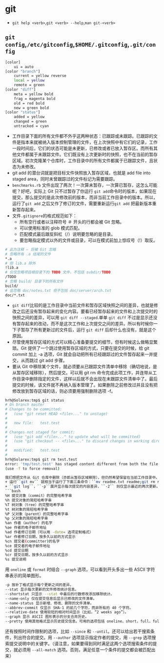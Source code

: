 # git
+ ``git help <verb>``,``git <verb> --help``,``man git-<verb>``
## ``git config``,``/etc/gitconfig``,``$HOME/.gitconfig``,``.git/config``
```bash
[color]
    ui = auto
[color "branch"]
    current = yellow reverse
    local = yellow
    remote = green
[color "diff"]
    meta = yellow bold
    frag = magenta bold
    old = red bold
    new = green bold
[color "status"]
    added = yellow
    changed = green
    untracked = cyan
```
+ 工作目录下面的所有文件都不外乎这两种状态：已跟踪或未跟踪。已跟踪的文件是指本来就被纳入版本控制管理的文件，在上次快照中有它们的记录，工作一段时间后，它们的状态可能是未更新，已修改或者已放入暂存区。而所有其他文件都属于未跟踪文件。它们既没有上次更新时的快照，也不在当前的暂存区域。初次克隆某个仓库时，工作目录中的所有文件都属于已跟踪文件，且状态为未修改。
+ git add 的潜台词就是把目标文件快照放入暂存区域，也就是 add file into staged area，同时未曾跟踪过的文件标记为需要跟踪。
+ ``benchmarks.rb`` 文件出现了两次！一次算未暂存，一次算已暂存，这怎么可能呢？好吧，实际上 Git 只不过暂存了你运行 ``git add``命令时的版本，如果现在提交，那么提交的是此次修改前的版本，而非当前工作目录中的版本。所以，运行了``git add`` 之后又作了修订的文件，需要重新运行``git add`` 把最新版本重新暂存起来。
+ 文件``.gitignore``的格式规范如下：
  + 所有空行或者以注释符号 ＃ 开头的行都会被 Git 忽略。
  + 可以使用标准的 glob 模式匹配。
  + 匹配模式最后跟反斜杠（/）说明要忽略的是目录。
  + 要忽略指定模式以外的文件或目录，可以在模式前加上惊叹号（!）取反。
```bash
# 此为注释 – 将被 Git 忽略
# 忽略所有 .a 结尾的文件
*.a
# 但 lib.a 除外
!lib.a
# 仅仅忽略项目根目录下的 TODO 文件，不包括 subdir/TODO
/TODO
# 忽略 build/ 目录下的所有文件
build/
# 会忽略 doc/notes.txt 但不包括 doc/server/arch.txt
doc/*.txt
```

+ ``git diff``比较的是工作目录中当前文件和暂存区域快照之间的差异，也就是修改之后还没有暂存起来的变化内容。要看已经暂存起来的文件和上次提交时的快照之间的差异，可以用 ``git diff --staged``.单单 ``git diff`` 不过是显示还没有暂存起来的改动，而不是这次工作和上次提交之间的差异。所以有时候你一下子暂存了所有更新过的文件后，运行 ``git diff`` 后却什么也没有，就是这个原因。
+ 尽管使用暂存区域的方式可以精心准备要提交的细节，但有时候这么做略显繁琐。Git 提供了一个跳过使用暂存区域的方式，只要在提交的时候，给 git commit 加上 -a 选项，Git 就会自动把所有已经跟踪过的文件暂存起来一并提交，从而跳过 git add 步骤。
+ 要从 Git 中移除某个文件，就必须要从已跟踪文件清单中移除（确切地说，是从暂存区域移除），然后提交。可以用 git rm 命令完成此项工作，并连带从工作目录中删除指定的文件，这样以后就不会出现在未跟踪文件清单中了。最后提交的时候，该文件就不再纳入版本管理了。如果删除之前修改过并且没有把修改放到暂存区域的话，则必须要用强制删除选项 -f。
```bash
hrh@Solarex:tmp$ git status
# On branch master
# Changes to be committed:
#   (use "git reset HEAD <file>..." to unstage)
#
#   new file:   test.test
#
# Changes not staged for commit:
#   (use "git add <file>..." to update what will be committed)
#   (use "git checkout -- <file>..." to discard changes in working directory)
#
#   modified:   test.test
#
hrh@Solarex:tmp$ git rm test.test
error: 'tmp/test.test' has staged content different from both the file and the HEAD
(use -f to force removal)                                                      ```

我们想把文件从 Git 仓库中删除（亦即从暂存区域移除），但仍然希望保留在当前工作目录中。换句话说，仅是从跟踪清单中删除。比如一些大型日志文件或者一堆 .a 编译文件，不小心纳入仓库后，要移除跟踪但不删除文件，以便稍后在 ``.gitignore`` 文件中补上，用 --cached 选项即可。``git rm --cached readme.txt``
+ 运行``git mv`` 就相当于运行了下面三条命令：``mv readme.txt readme;git rm readme.txt; git add readme``
+ ``git log``，``-p``展开显示每次提交的内容差异，``-2`` 则仅显示最近的两次更新。此外，还有许多摘要选项可以用，比如 ``--stat``，仅显示简要的增改行数统计。``git log --pretty=online|short|full|fuller``，``git log --pretty=format:"%h - %an, %ar : %s"``。
```bash
%H 提交对象（commit）的完整哈希字串
%h 提交对象的简短哈希字串
%T 树对象（tree）的完整哈希字串
%t 树对象的简短哈希字串
%P 父对象（parent）的完整哈希字串
%p 父对象的简短哈希字串
%an 作者（author）的名字
%ae 作者的电子邮件地址
%ad 作者修订日期（可以用 -date= 选项定制格式）
%ar 作者修订日期，按多久以前的方式显示
%cn 提交者(committer)的名字
%ce 提交者的电子邮件地址
%cd 提交日期
%cr 提交日期，按多久以前的方式显示
%s 提交说明
```
用 ``oneline`` 或 ``format`` 时结合 ``--graph`` 选项，可以看到开头多出一些 ASCII 字符串表示的简单图形。
```bash
-p 按补丁格式显示每个更新之间的差异。
--stat 显示每次更新的文件修改统计信息。
--shortstat 只显示 --stat 中最后的行数修改添加移除统计。
--name-only 仅在提交信息后显示已修改的文件清单。
--name-status 显示新增、修改、删除的文件清单。
--abbrev-commit 仅显示 SHA-1 的前几个字符，而非所有的 40 个字符。
--relative-date 使用较短的相对时间显示（比如，“2 weeks ago”）。
--graph 显示 ASCII 图形表示的分支合并历史。
--pretty 使用其他格式显示历史提交信息。可用的选项包括 oneline，short，full，fuller 和 format（后跟指定格式）。
```
还有按照时间作限制的选项，比如 ``--since`` 和 ``--until``。还可以给出若干搜索条件，列出符合的提交。用 ``--author`` 选项显示指定作者的提交，用 ``--grep`` 选项搜索提交说明中的关键字。（请注意，如果要得到同时满足这两个选项搜索条件的提交，就必须用 ``--all-match`` 选项。否则，满足任意一个条件的提交都会被匹配出来）
